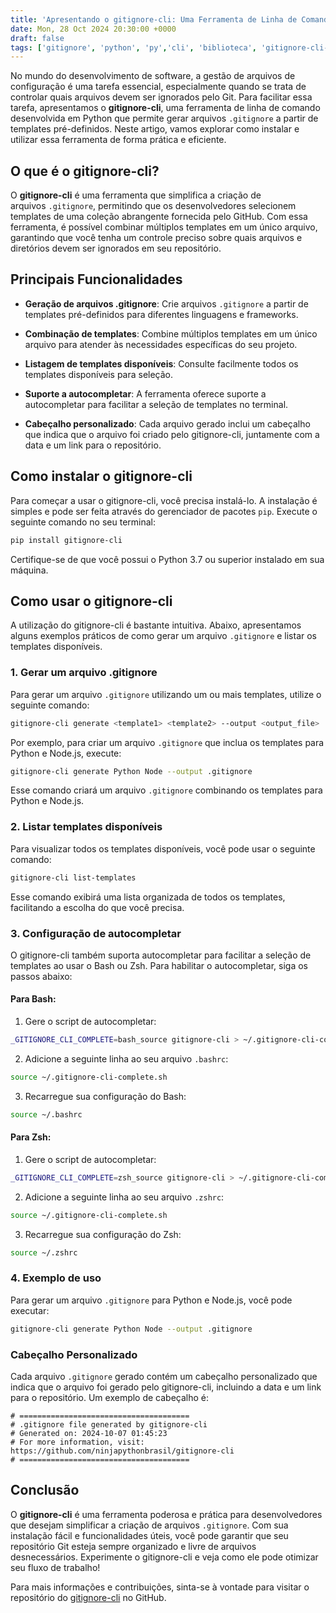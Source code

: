 ```yaml
---
title: 'Apresentando o gitignore-cli: Uma Ferramenta de Linha de Comando para Gerar Arquivos .gitignore'
date: Mon, 28 Oct 2024 20:30:00 +0000
draft: false
tags: ['gitignore', 'python', 'py','cli', 'biblioteca', 'gitignore-cli-py']
---
```


No mundo do desenvolvimento de software, a gestão de arquivos de configuração é uma tarefa essencial, especialmente quando se trata de controlar quais arquivos devem ser ignorados pelo Git. Para facilitar essa tarefa, apresentamos o **gitignore-cli**, uma ferramenta de linha de comando desenvolvida em Python que permite gerar arquivos `.gitignore` a partir de templates pré-definidos. Neste artigo, vamos explorar como instalar e utilizar essa ferramenta de forma prática e eficiente.

## O que é o gitignore-cli?

O **gitignore-cli** é uma ferramenta que simplifica a criação de arquivos `.gitignore`, permitindo que os desenvolvedores selecionem templates de uma coleção abrangente fornecida pelo GitHub. Com essa ferramenta, é possível combinar múltiplos templates em um único arquivo, garantindo que você tenha um controle preciso sobre quais arquivos e diretórios devem ser ignorados em seu repositório.

## Principais Funcionalidades

- **Geração de arquivos .gitignore**: Crie arquivos `.gitignore` a partir de templates pré-definidos para diferentes linguagens e frameworks.

- **Combinação de templates**: Combine múltiplos templates em um único arquivo para atender às necessidades específicas do seu projeto.

- **Listagem de templates disponíveis**: Consulte facilmente todos os templates disponíveis para seleção.

- **Suporte a autocompletar**: A ferramenta oferece suporte a autocompletar para facilitar a seleção de templates no terminal.

- **Cabeçalho personalizado**: Cada arquivo gerado inclui um cabeçalho que indica que o arquivo foi criado pelo gitignore-cli, juntamente com a data e um link para o repositório.

## Como instalar o gitignore-cli

Para começar a usar o gitignore-cli, você precisa instalá-lo. A instalação é simples e pode ser feita através do gerenciador de pacotes `pip`. Execute o seguinte comando no seu terminal:

```bash
pip install gitignore-cli
```

Certifique-se de que você possui o Python 3.7 ou superior instalado em sua máquina.

## Como usar o gitignore-cli

A utilização do gitignore-cli é bastante intuitiva. Abaixo, apresentamos alguns exemplos práticos de como gerar um arquivo `.gitignore` e listar os templates disponíveis.

### 1. Gerar um arquivo .gitignore

Para gerar um arquivo `.gitignore` utilizando um ou mais templates, utilize o seguinte comando:

```bash
gitignore-cli generate <template1> <template2> --output <output_file>
```

Por exemplo, para criar um arquivo `.gitignore` que inclua os templates para Python e Node.js, execute:

```bash
gitignore-cli generate Python Node --output .gitignore
```

Esse comando criará um arquivo `.gitignore` combinando os templates para Python e Node.js.

### 2. Listar templates disponíveis

Para visualizar todos os templates disponíveis, você pode usar o seguinte comando:

```bash
gitignore-cli list-templates
```

Esse comando exibirá uma lista organizada de todos os templates, facilitando a escolha do que você precisa.

### 3. Configuração de autocompletar

O gitignore-cli também suporta autocompletar para facilitar a seleção de templates ao usar o Bash ou Zsh. Para habilitar o autocompletar, siga os passos abaixo:

#### Para Bash:

1. Gere o script de autocompletar:


```bash
_GITIGNORE_CLI_COMPLETE=bash_source gitignore-cli > ~/.gitignore-cli-complete.sh
```

2. Adicione a seguinte linha ao seu arquivo `.bashrc`:
  
```bash
source ~/.gitignore-cli-complete.sh
```

3. Recarregue sua configuração do Bash:

```bash
source ~/.bashrc
```

#### Para Zsh:

1. Gere o script de autocompletar:

```bash
_GITIGNORE_CLI_COMPLETE=zsh_source gitignore-cli > ~/.gitignore-cli-complete.sh
```

2. Adicione a seguinte linha ao seu arquivo `.zshrc`:
   
```bash
source ~/.gitignore-cli-complete.sh
```

3. Recarregue sua configuração do Zsh:
      
```bash
source ~/.zshrc
```

### 4. Exemplo de uso

Para gerar um arquivo `.gitignore` para Python e Node.js, você pode executar:

```bash
gitignore-cli generate Python Node --output .gitignore
```

### Cabeçalho Personalizado

Cada arquivo `.gitignore` gerado contém um cabeçalho personalizado que indica que o arquivo foi gerado pelo gitignore-cli, incluindo a data e um link para o repositório. Um exemplo de cabeçalho é:

```
# ======================================
# .gitignore file generated by gitignore-cli
# Generated on: 2024-10-07 01:45:23
# For more information, visit: https://github.com/ninjapythonbrasil/gitignore-cli
# ======================================
```

## Conclusão

O **gitignore-cli** é uma ferramenta poderosa e prática para desenvolvedores que desejam simplificar a criação de arquivos `.gitignore`. Com sua instalação fácil e funcionalidades úteis, você pode garantir que seu repositório Git esteja sempre organizado e livre de arquivos desnecessários. Experimente o gitignore-cli e veja como ele pode otimizar seu fluxo de trabalho!

Para mais informações e contribuições, sinta-se à vontade para visitar o repositório do [gitignore-cli](https://github.com/ninjapythonbrasil/gitignore-cli-py) no GitHub.
